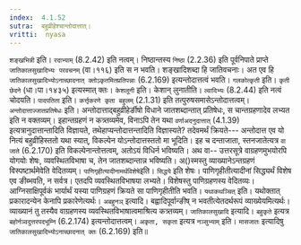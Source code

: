 ```yaml
---
index:  4.1.52
sutra:  बहुव्रीहेश्चान्तोदात्तात्।
vritti:  nyasa
---
```


`शङ्खभिन्नी` इति। `रदाभ्याम्` (8.2.42) इति नत्वम्। निष्ठान्तस्य `निष्ठा` (2.2.36) इति पूर्वनिपाते प्राप्ते `जातिकालसुखादिभ्यः परवचनम्` (वा।११६) इति स न भवति। शङ्खादिशब्दा हि जातिवचनाः। अत एव हि `जातिकालसुखादिभ्योऽनाच्छादनात् क्तोऽकृतमितप्रतिपन्नाः` (6.2.169) इत्यन्तोदात्तत्वं भवति। `गलकोत्कृती` इति। `कृती छेदने` (धा।पा।१४३५) इत्यस्मात् क्तः। `केशलूनी` इति। केशान् लुनातीति। `ल्वादिभ्यः` (8.2.44) इति नत्वं चोदयति।
`पादपतिता` इति। `कर्त्तृकरणे कृता बहुलम्` (2.1.31) इति तत्पुरुषसमासेऽन्तोदात्तत्वम्।
`अन्तोदात्ताज्जातप्रतिषेधः` इति। अन्तोदात्ताद्बहुव्रीहेर्ङीषो विधाने जातशब्दान्तात् प्रतिषेधः, स चान्तग्रहणादेव लभ्यत इति न वक्तव्यम्। इहान्तग्रहणं न कत्र्तव्यमेव, विनाऽपि तेन यथा `वर्णाअदनुदात्तात्` (4.1.39) इत्यत्रानुदात्तान्तादिति विज्ञायते, तथेहाप्यन्तोदात्तन्तादिति विज्ञास्यते? तदेवमर्थं क्रियते--- अन्तोदात्त एव यो नित्यं बहुव्रीहिस्ततो यथा स्यात्, विकल्पेन योऽन्तोदात्तस्ततो मा भूदिति। इह च दन्ताजाता, स्तनजातेत्यत्र `वा जाते` (6.2.170) इति विकल्पेनान्तोत्तत्वम्, अतोऽयं विधिर्न भविष्यति। अथ वा-- उत्तरसूत्रे वाग्रहणमुभयोरपि योगयोः शेषः, व्यवस्थितविभाषा च, तेन जातशब्दान्तान्न भविष्यति। अ()स्मस्तु व्याख्यानेऽन्तग्रहणं विस्पष्टार्थमेवेति वेदितव्यम्।
`पाणिगृहीत्यादीनामर्थविशेषे`इति। `सिद्धये` इति शेषः। पाणिगृहीतीत्यादीनां सिद्ध्यर्थं विशेष एव ङीब्भवति, न सर्वत्र। एतदपि व्यवस्थितविभाषया लभ्यते। विशेषस्तु पाणिग्रहणस्य वेदितव्यः। आग्निसाक्षिपूर्वकं भार्यार्थं यस्या पाणिग्रहणं क्रियते सा पाणिगृहीतीति भवति। `यथाकथञ्चित्` इति। यथोक्तात् प्रकारादन्येन केनापि प्रकारेणेत्यर्थः।
`अबहुनञ्` इत्यादि। बह्वादिपूर्वान्ङीष् न भवतीत्येतदर्थरूपं व्याख्येयमित्यर्थः। व्याख्यानं तु तस्यैव वाग्रहणस्य व्यवस्थितविभाषात्वमाश्रित्य कत्र्तव्यम्। `जातिकालसुखादि` इत्यादि। `बहुकृते` इत्यत्र `बहोर्नञ्वदुत्तरपदभूम्नि` (6.2.174) इत्यन्तोदात्तत्वम्। `अकृता, सकृता` इत्यत्र `नञ्सुभ्याम्`  इति। `मासजातः` इत्यादिषु `जातिकालसुखादिभ्योऽनाच्छादनात् क्तः` (6.2.169) इति॥
